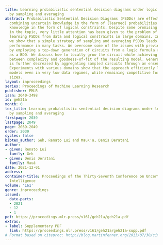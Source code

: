 ```yaml
---
title: Learning probabilistic sentential decision diagrams under logic constraints
  by sampling and averaging
abstract: Probabilistic Sentential Decision Diagrams (PSDDs) are effective tools for
  combining uncertain knowledge in the form of (learned) probabilities and certain
  knowledge in the form of logical constraints. Despite some promising recent advances
  in the topic, very little attention has been given to the problem of effectively
  learning PSDDs from data and logical constraints in large domains. In this paper,
  we show that a simple strategy of sampling and averaging PSDDs leads to state-of-the-art
  performance in many tasks. We overcome some of the issues with previous methods
  by employing a top-down generation of circuits from a logic formula represented
  as a BDD. We discuss how to locally grow the circuit while achieving a good trade-off
  between complexity and goodness-of-fit of the resulting model. Generalization error
  is further decreased by aggregating sampled circuits through an ensemble of models.
  Experiments with various domains show that the approach efficiently learns good
  models even in very low data regimes, while remaining competitive for large sample
  sizes.
layout: inproceedings
series: Proceedings of Machine Learning Research
publisher: PMLR
issn: 2640-3498
id: geh21a
month: 0
tex_title: Learning probabilistic sentential decision diagrams under logic constraints
  by sampling and averaging
firstpage: 2039
lastpage: 2049
page: 2039-2049
order: 2039
cycles: false
bibtex_author: Geh, Renato Lui and Mau\'a, Denis Deratani
author:
- given: Renato Lui
  family: Geh
- given: Denis Deratani
  family: Mauá
date: 2021-12-01
address:
container-title: Proceedings of the Thirty-Seventh Conference on Uncertainty in Artificial
  Intelligence
volume: '161'
genre: inproceedings
issued:
  date-parts:
  - 2021
  - 12
  - 1
pdf: https://proceedings.mlr.press/v161/geh21a/geh21a.pdf
extras:
- label: Supplementary PDF
  link: https://proceedings.mlr.press/v161/geh21a/geh21a-supp.pdf
# Format based on citeproc: http://blog.martinfenner.org/2013/07/30/citeproc-yaml-for-bibliographies/
---
```

